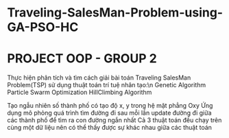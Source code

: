 # Traveling-SalesMan-Problem-using-GA-PSO-HC

# PROJECT OOP - GROUP 2

Thực hiện phân tích và tìm cách giải bài toán Traveling SalesMan Problem(TSP) sử dụng thuật toán trí tuệ nhân tạo:\n
Genetic Algorithm
Particle Swarm Optimization
HillClimbing Algorithm

Tạo ngẫu nhiên số thành phố có tạo độ x, y trong hệ mặt phẳng Oxy
Ứng dụng mô phỏng quá trình tìm đường đi sau mỗi lần update đường đi giữa các thành phố để tìm ra con đường ngắn nhất
Cả 3 thuật toán đều chạy trên cùng một dữ liệu nên có thể thấy được sự khác nhau giữa các thuật toán
